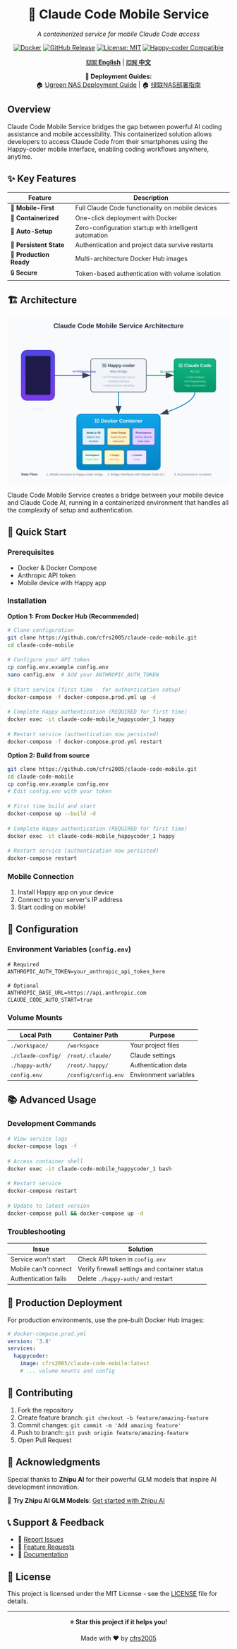 <div align="center">

# 📱 Claude Code Mobile Service

*A containerized service for mobile Claude Code access*

[![Docker](https://img.shields.io/badge/Docker-Ready-blue?logo=docker)](https://hub.docker.com/r/cfrs2005/claude-code-mobile)
[![GitHub Release](https://img.shields.io/github/v/release/cfrs2005/claude-code-mobile)](https://github.com/cfrs2005/claude-code-mobile/releases)
[![License: MIT](https://img.shields.io/badge/License-MIT-yellow.svg)](https://opensource.org/licenses/MIT)
[![Happy-coder Compatible](https://img.shields.io/badge/Happy--coder-Compatible-green)](https://github.com/cfrs2005/happy-coder)

[**🇺🇸 English**](README.md) | [**🇨🇳 中文**](README.zh-CN.md)

**📖 Deployment Guides:**  
🏠 [Ugreen NAS Deployment Guide](docs/ugreen-nas-deployment-guide.md) | 🏠 [绿联NAS部署指南](docs/绿联NAS部署手册.md)

</div>

## Overview

Claude Code Mobile Service bridges the gap between powerful AI coding assistance and mobile accessibility. This containerized solution allows developers to access Claude Code from their smartphones using the Happy-coder mobile interface, enabling coding workflows anywhere, anytime.

## ✨ Key Features

| Feature | Description |
|---------|-------------|
| 📱 **Mobile-First** | Full Claude Code functionality on mobile devices |
| 🐳 **Containerized** | One-click deployment with Docker |
| 🔧 **Auto-Setup** | Zero-configuration startup with intelligent automation |
| 💾 **Persistent State** | Authentication and project data survive restarts |
| 🚀 **Production Ready** | Multi-architecture Docker Hub images |
| 🔒 **Secure** | Token-based authentication with volume isolation |

## 🏗️ Architecture

<div align="center">

![Architecture](docs/architecture.svg)

</div>

Claude Code Mobile Service creates a bridge between your mobile device and Claude Code AI, running in a containerized environment that handles all the complexity of setup and authentication.

## 🚀 Quick Start

### Prerequisites
- Docker & Docker Compose
- Anthropic API token
- Mobile device with Happy app

### Installation

**Option 1: From Docker Hub (Recommended)**
```bash
# Clone configuration
git clone https://github.com/cfrs2005/claude-code-mobile.git
cd claude-code-mobile

# Configure your API token
cp config.env.example config.env
nano config.env  # Add your ANTHROPIC_AUTH_TOKEN

# Start service (first time - for authentication setup)
docker-compose -f docker-compose.prod.yml up -d

# Complete Happy authentication (REQUIRED for first time)
docker exec -it claude-code-mobile_happycoder_1 happy

# Restart service (authentication now persisted)
docker-compose -f docker-compose.prod.yml restart
```

**Option 2: Build from source**
```bash
git clone https://github.com/cfrs2005/claude-code-mobile.git
cd claude-code-mobile
cp config.env.example config.env
# Edit config.env with your token

# First time build and start
docker-compose up --build -d

# Complete Happy authentication (REQUIRED for first time)
docker exec -it claude-code-mobile_happycoder_1 happy

# Restart service (authentication now persisted)
docker-compose restart
```

### Mobile Connection
1. Install Happy app on your device
2. Connect to your server's IP address
3. Start coding on mobile!

## 🔧 Configuration

### Environment Variables (`config.env`)
```env
# Required
ANTHROPIC_AUTH_TOKEN=your_anthropic_api_token_here

# Optional  
ANTHROPIC_BASE_URL=https://api.anthropic.com
CLAUDE_CODE_AUTO_START=true
```

### Volume Mounts
| Local Path | Container Path | Purpose |
|------------|---------------|---------|
| `./workspace/` | `/workspace` | Your project files |
| `./claude-config/` | `/root/.claude/` | Claude settings |
| `./happy-auth/` | `/root/.happy/` | Authentication data |
| `config.env` | `/config/config.env` | Environment variables |

## 📚 Advanced Usage

### Development Commands
```bash
# View service logs
docker-compose logs -f

# Access container shell
docker exec -it claude-code-mobile_happycoder_1 bash

# Restart service  
docker-compose restart

# Update to latest version
docker-compose pull && docker-compose up -d
```

### Troubleshooting
| Issue | Solution |
|-------|----------|
| Service won't start | Check API token in `config.env` |
| Mobile can't connect | Verify firewall settings and container status |
| Authentication fails | Delete `./happy-auth/` and restart |

## 🚢 Production Deployment

For production environments, use the pre-built Docker Hub images:

```yaml
# docker-compose.prod.yml
version: '3.8'
services:
  happycoder:
    image: cfrs2005/claude-code-mobile:latest
    # ... volume mounts and config
```

## 🤝 Contributing

1. Fork the repository
2. Create feature branch: `git checkout -b feature/amazing-feature`
3. Commit changes: `git commit -m 'Add amazing feature'`
4. Push to branch: `git push origin feature/amazing-feature`
5. Open Pull Request

## 🙏 Acknowledgments

Special thanks to **Zhipu AI** for their powerful GLM models that inspire AI development innovation.

🤖 **Try Zhipu AI GLM Models**: [Get started with Zhipu AI](https://www.bigmodel.cn/invite?icode=jDJudw7U/CqRSv12+AkDZJmwcr074zMJTpgMb8zZZvg=)

## 📞 Support & Feedback

- 🐛 [Report Issues](https://github.com/cfrs2005/claude-code-mobile/issues)
- 💬 [Feature Requests](https://github.com/cfrs2005/claude-code-mobile/discussions)
- 📖 [Documentation](https://github.com/cfrs2005/claude-code-mobile/wiki)

## 📄 License

This project is licensed under the MIT License - see the [LICENSE](LICENSE) file for details.

---

<div align="center">

**⭐ Star this project if it helps you!**

Made with ❤️ by [cfrs2005](https://github.com/cfrs2005)

</div>